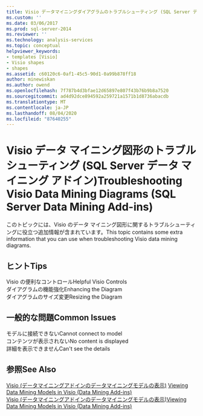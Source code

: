 ```yaml
---
title: Visio データマイニングダイアグラムのトラブルシューティング (SQL Server データマイニングアドイン) |Microsoft Docs
ms.custom: ''
ms.date: 03/06/2017
ms.prod: sql-server-2014
ms.reviewer: ''
ms.technology: analysis-services
ms.topic: conceptual
helpviewer_keywords:
- templates [Visio]
- Visio shapes
- shapes
ms.assetid: c60120c6-0af1-45c5-90d1-0a99b878ff18
author: minewiskan
ms.author: owend
ms.openlocfilehash: 7f787b4d3bfae12d65897e807f43b76b9b8a7520
ms.sourcegitcommit: ad4d92dce894592a259721a1571b1d8736abacdb
ms.translationtype: MT
ms.contentlocale: ja-JP
ms.lasthandoff: 08/04/2020
ms.locfileid: "87640255"
---
```

# <a name="troubleshooting-visio-data-mining-diagrams-sql-server-data-mining-add-ins"></a><span data-ttu-id="6e4ed-102">Visio データ マイニング図形のトラブルシューティング (SQL Server データ マイニング アドイン)</span><span class="sxs-lookup"><span data-stu-id="6e4ed-102">Troubleshooting Visio Data Mining Diagrams (SQL Server Data Mining Add-ins)</span></span>
  <span data-ttu-id="6e4ed-103">このトピックには、Visio のデータ マイニング図形に関するトラブルシューティングに役立つ追加情報が含まれています。</span><span class="sxs-lookup"><span data-stu-id="6e4ed-103">This topic contains some extra information that you can use when troubleshooting Visio data mining diagrams.</span></span>  
  
## <a name="tips"></a><span data-ttu-id="6e4ed-104">ヒント</span><span class="sxs-lookup"><span data-stu-id="6e4ed-104">Tips</span></span>  
 <span data-ttu-id="6e4ed-105">Visio の便利なコントロール</span><span class="sxs-lookup"><span data-stu-id="6e4ed-105">Helpful Visio Controls</span></span>  
  <span data-ttu-id="6e4ed-106">ダイアグラムの機能強化</span><span class="sxs-lookup"><span data-stu-id="6e4ed-106">Enhancing the Diagram</span></span>  
  <span data-ttu-id="6e4ed-107">ダイアグラムのサイズ変更</span><span class="sxs-lookup"><span data-stu-id="6e4ed-107">Resizing the Diagram</span></span>  
  
## <a name="common-issues"></a><span data-ttu-id="6e4ed-108">一般的な問題</span><span class="sxs-lookup"><span data-stu-id="6e4ed-108">Common Issues</span></span>  
 <span data-ttu-id="6e4ed-109">モデルに接続できない</span><span class="sxs-lookup"><span data-stu-id="6e4ed-109">Cannot connect to model</span></span>  
  <span data-ttu-id="6e4ed-110">コンテンツが表示されない</span><span class="sxs-lookup"><span data-stu-id="6e4ed-110">No content is displayed</span></span>  
  <span data-ttu-id="6e4ed-111">詳細を表示できません</span><span class="sxs-lookup"><span data-stu-id="6e4ed-111">Can't see the details</span></span>  
  
## <a name="see-also"></a><span data-ttu-id="6e4ed-112">参照</span><span class="sxs-lookup"><span data-stu-id="6e4ed-112">See Also</span></span>  
 <span data-ttu-id="6e4ed-113">[Visio &#40;データマイニングアドインのデータマイニングモデルの表示&#41;](viewing-data-mining-models-in-visio-data-mining-add-ins.md) </span><span class="sxs-lookup"><span data-stu-id="6e4ed-113">[Viewing Data Mining Models in Visio &#40;Data Mining Add-ins&#41;](viewing-data-mining-models-in-visio-data-mining-add-ins.md) </span></span>  
 [<span data-ttu-id="6e4ed-114">Visio &#40;データマイニングアドインのデータマイニングモデルの表示&#41;</span><span class="sxs-lookup"><span data-stu-id="6e4ed-114">Viewing Data Mining Models in Visio &#40;Data Mining Add-ins&#41;</span></span>](viewing-data-mining-models-in-visio-data-mining-add-ins.md)  
  
  

